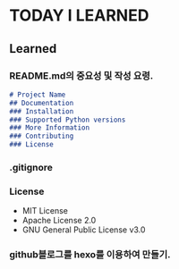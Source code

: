 # TODAY I LEARNED

## Learned

### README.md의 중요성 및 작성 요령.

```md
# Project Name
## Documentation
### Installation
### Supported Python versions
### More Information
### Contributing
### License
```

### .gitignore

### License

- MIT License
- Apache License 2.0
- GNU General Public License v3.0

### github블로그를 hexo를 이용하여 만들기.
